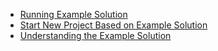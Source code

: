 * [Running Example Solution](https://bitbucket.org/osrf/servicesim/wiki/Running%20Example%20Solution)
* [Start New Project Based on Example Solution](https://bitbucket.org/osrf/servicesim/wiki/Start%20New%20Project%20Based%20on%20Example%20Solution)
* [Understanding the Example Solution](http://wiki.ros.org/servicesim/Tutorials/UnderstandingTheExampleSolution)
